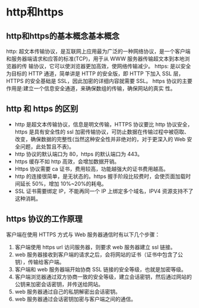 # http和https

## **http和https的基本概念基本概念**

http: 超文本传输协议，是互联网上应用最为广泛的一种网络协议，是一个客户端和服务器端请求和应答的标准(TCP)，用于从 WWW 服务器传输超文本到本地浏览器的传 输协议，它可以使浏览器更加高效，使网络传输减少。
https: 是以安全为目标的 HTTP 通道，简单讲是 HTTP 的安全版，即 HTTP 下加入 SSL 层，HTTPS 的安全基础是 SSL，因此加密的详细内容就需要 SSL。
https 协议的主要作用是:建立一个信息安全通道，来确保数组的传输，确保网站的真实 性。

## **http 和 https 的区别**

* http 是超文本传输协议，信息是明文传输，HTTPS 协议要比 http 协议安全，https 是具有安全性的 ssl 加密传输协议，可防止数据在传输过程中被窃取、改变，确保数据的完整性(当然这种安全性并非绝对的，对于更深入的 Web 安全问题，此处暂且不表)。
* http 协议的默认端口为 80，https 的默认端口为 443。
* https 缓存不如 http 高效，会增加数据开销。
* Https 协议需要 ca 证书，费用较高，功能越强大的证书费用越高。
* http 的连接很简单，是无状态的。https 握手阶段比较费时，会使页面加载时间延长 50%，增加 10%~20%的耗电。
* SSL 证书需要绑定 IP，不能再同一个 IP 上绑定多个域名，IPV4 资源支持不了这种消耗。

## https 协议的工作原理

客户端在使用 HTTPS 方式与 Web 服务器通信时有以下几个步骤：

1. 客户端使用 https url 访问服务器，则要求 web 服务器建立 ssl 链接。
2. web 服务器接收到客户端的请求之后，会将网站的证书（证书中包含了公钥），传输给客户端。
3. 客户端和 web 服务器端开始协商 SSL 链接的安全等级，也就是加密等级。
4. 客户端浏览器通过双方协商一致的安全等级，建立会话密钥，然后通过网站的公钥来加密会话密钥，并传送给网站。
5. web 服务器通过自己的私钥解密出会话密钥。
6. web 服务器通过会话密钥加密与客户端之间的通信。
